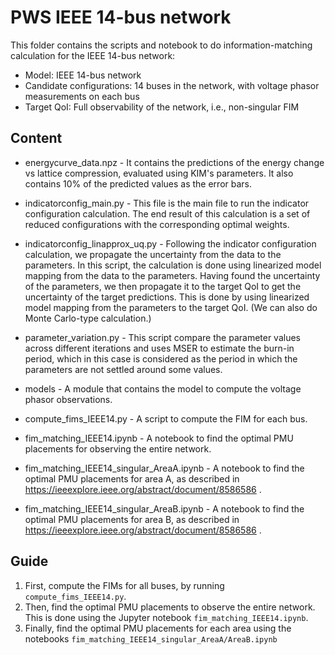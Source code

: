 # PWS IEEE 14-bus network

This folder contains the scripts and notebook to do information-matching calculation for
the IEEE 14-bus network:

* Model: IEEE 14-bus network
* Candidate configurations: 14 buses in the network, with voltage phasor measurements on
  each bus
* Target QoI: Full observability of the network, i.e., non-singular FIM


## Content

* energycurve_data.npz - It contains the predictions of the energy change vs lattice
  compression, evaluated using KIM's parameters. It also contains 10% of the predicted
  values as the error bars.
* indicatorconfig_main.py - This file is the main file to run the indicator configuration
  calculation. The end result of this calculation is a set of reduced configurations with
  the corresponding optimal weights.
* indicatorconfig_linapprox_uq.py - Following the indicator configuration calculation,
  we propagate the uncertainty from the data to the parameters. In this script, the
  calculation is done using linearized model mapping from the data to the parameters.
  Having found the uncertainty of the parameters, we then propagate it to the target QoI
  to get the uncertainty of the target predictions. This is done by using linearized
  model mapping from the parameters to the target QoI. (We can also do Monte Carlo-type
  calculation.)
* parameter_variation.py - This script compare the parameter values across different
  iterations and uses MSER to estimate the burn-in period, which in this case is
  considered as the period in which the parameters are not settled around some values.

* models - A module that contains the model to compute the voltage phasor observations.
* compute_fims_IEEE14.py - A script to compute the FIM for each bus.
* fim_matching_IEEE14.ipynb - A notebook to find the optimal PMU placements for observing
  the entire network.
* fim_matching_IEEE14_singular_AreaA.ipynb - A notebook to find the optimal PMU placements
  for area A, as described in https://ieeexplore.ieee.org/abstract/document/8586586 .
* fim_matching_IEEE14_singular_AreaB.ipynb - A notebook to find the optimal PMU placements
  for area B, as described in https://ieeexplore.ieee.org/abstract/document/8586586 .


## Guide

1. First, compute the FIMs for all buses, by running `compute_fims_IEEE14.py`.
2. Then, find the optimal PMU placements to observe the entire network. This is done using
   the Jupyter notebook `fim_matching_IEEE14.ipynb`.
3. Finally, find the optimal PMU placements for each area using the notebooks
   `fim_matching_IEEE14_singular_AreaA/AreaB.ipynb`
